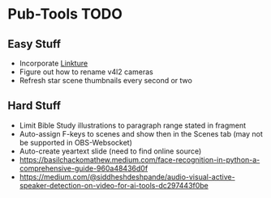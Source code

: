 # Pub-Tools TODO

## Easy Stuff

* Incorporate [Linkture](https://github.com/erykjj/linkture)
* Figure out how to rename v4l2 cameras
* Refresh star scene thumbnails every second or two

## Hard Stuff

* Limit Bible Study illustrations to paragraph range stated in fragment
* Auto-assign F-keys to scenes and show then in the Scenes tab (may not be supported in OBS-Websocket)
* Auto-create yeartext slide (need to find online source)
* https://basilchackomathew.medium.com/face-recognition-in-python-a-comprehensive-guide-960a48436d0f
* https://medium.com/@siddheshdeshpande/audio-visual-active-speaker-detection-on-video-for-ai-tools-dc297443f0be

